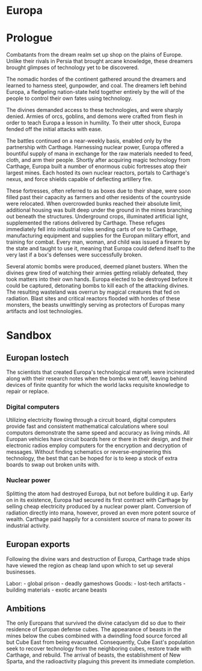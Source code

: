 # Europa

# Prologue
Combatants from the dream realm set up shop on the plains of Europe. Unlike their rivals in Persia that brought arcane knowledge, these dreamers brought glimpses of technology yet to be discovered. 

The nomadic hordes of the continent gathered around the dreamers and learned to harness steel, gunpowder, and coal. The dreamers left behind Europa, a fledgeling nation-state held together entirely by the will of the people to control their own fates using technology. 

The divines demanded access to these technologies, and were sharply denied. Armies of orcs, goblins, and demons were crafted from flesh in order to teach Europa a lesson in humility. To their utter shock, Europa fended off the initial attacks with ease.

The battles continued on a near-weekly basis, enabled only by the partnership with Carthage. Harnessing nuclear power, Europa offered a bountiful supply of mana in exchange for the raw materials needed to feed, cloth, and arm their people. Shortly after acquiring magic technology from Carthage, Europa built a number of enormous cubic fortresses atop their largest mines. Each hosted its own nuclear reactors, portals to Carthage's nexus, and force shields capable of deflecting artillery fire.

These fortresses, often referred to as boxes due to their shape, were soon filled past their capacity as farmers and other residents of the countryside were relocated. When overcrowded bunks reached their absolute limit, additional housing was built deep under the ground in the mines branching out beneath the structures. Underground crops, illuminated artificial light, supplemented the rations delivered by Carthage. These refuges immediately fell into industrial roles sending carts of ore to Carthage, manufacturing equipment and supplies for the Europan military effort, and training for combat. Every man, woman, and child was issued a firearm by the state and taught to use it, meaning that Europa could defend itself to the very last if a box's defenses were successfully broken.

Several atomic bombs were produced, deemed planet busters. When the divines grew tired of watching their armies getting reliably defeated, they took matters into their own hands. Europa elected to be destroyed before it could be captured, detonating bombs to kill each of the attacking divines. The resulting wasteland was overrun by magical creatures that fed on radiation. Blast sites and critical reactors flooded with hordes of these monsters, the beasts unwittingly serving as protectors of Europas many artifacts and lost technologies. 

# Sandbox

## Europan lostech
The scientists that created Europa's technological marvels were incinerated along with their research notes when the bombs went off, leaving behind devices of finite quantity for which the world lacks requisite knowledge to repair or replace. 

### Digital computers
Utilizing electricity flowing through a circuit board, digital computers provide fast and consistent mathematical calculations where soul computors demonstrate the same speed and accuracy as living minds. All Europan vehicles have circuit boards here or there in their design, and their electronic radios employ computers for the encryption and decryption of messages. Without finding schematics or reverse-engineering this technology, the best that can be hoped for is to keep a stock of extra boards to swap out broken units with.

### Nuclear power
Splitting the atom had destroyed Europa, but not before building it up. Early on in its existence, Europa had secured its first contract with Carthage by selling cheap electricity produced by a nuclear power plant. Conversion of radiation directly into mana, however, proved an even more potent source of wealth. Carthage paid happily for a consistent source of mana to power its industrial activity.

## Europan exports

Following the divine wars and destruction of Europa, Carthage trade ships have viewed the region as cheap land upon which to set up several businesses.

Labor:
    - global prison
    - deadly gameshows
Goods:
    - lost-tech artifacts
    - building materials
    - exotic arcane beasts

## Ambitions

The only Europans that survived the divine cataclysm did so due to their residence of Europan defense cubes. The appearance of beasts in the mines below the cubes combined with a dwindling food source forced all but Cube East from being evacuated. Consequently, Cube East's population seek to recover technology from the neighboring cubes, restore trade with Carthage, and rebuild. The arrival of beasts, the establishment of New Sparta, and the radioactivity plaguing this prevent its immediate completion.